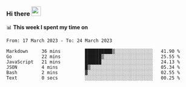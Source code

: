 ### Hi there <a href="https://www.gautamkrishnar.com/"><img src="https://media.giphy.com/media/hvRJCLFzcasrR4ia7z/giphy.gif" width="25px"></a>

📊 **This week I spent my time on**

<!--START_SECTION:waka-->

```text
From: 17 March 2023 - To: 24 March 2023

Markdown     36 mins         ██████████▒░░░░░░░░░░░░░░   41.90 %
Go           22 mins         ██████▒░░░░░░░░░░░░░░░░░░   25.55 %
JavaScript   21 mins         ██████░░░░░░░░░░░░░░░░░░░   24.13 %
JSON         4 mins          █▒░░░░░░░░░░░░░░░░░░░░░░░   05.34 %
Bash         2 mins          ▓░░░░░░░░░░░░░░░░░░░░░░░░   02.55 %
Text         0 secs          ░░░░░░░░░░░░░░░░░░░░░░░░░   00.25 %
```

<!--END_SECTION:waka-->
